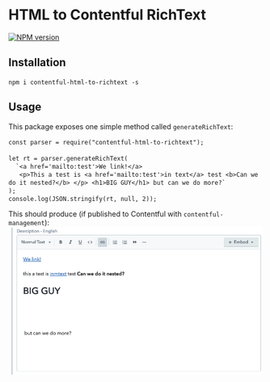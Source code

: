 # HTML to Contentful RichText

[![NPM version](https://img.shields.io/npm/v/contentful-html-to-richtext.svg?style=flat)](https://npmjs.org/package/contentful-html-to-richtext)

## Installation

```
npm i contentful-html-to-richtext -s
```
## Usage

This package exposes one simple method called `generateRichText`:

```javascipt
const parser = require("contentful-html-to-richtext");

let rt = parser.generateRichText(
  `<a href='mailto:test'>We link!</a>
   <p>This a test is <a href='mailto:test'>in text</a> test <b>Can we do it nested?</b> </p> <h1>BIG GUY</h1> but can we do more?`
);
console.log(JSON.stringify(rt, null, 2));
```

This should produce (if published to Contentful with `contentful-management`):
![alt text](/images/sample_output.png "sample")
